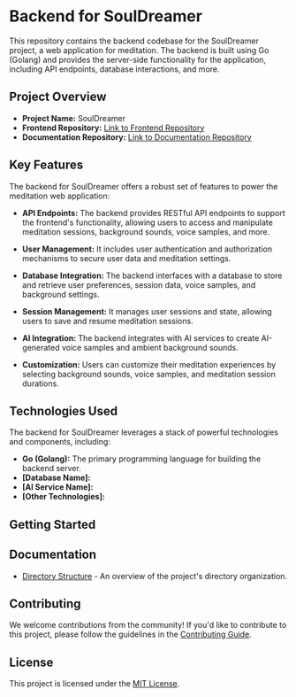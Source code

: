 # Backend for SoulDreamer

This repository contains the backend codebase for the SoulDreamer project, a web application for meditation. The backend is built using Go (Golang) and provides the server-side functionality for the application, including API endpoints, database interactions, and more.

## Project Overview

- **Project Name:** SoulDreamer
- **Frontend Repository:** [Link to Frontend Repository](https://github.com/yourusername/frontend-souldreamer)
- **Documentation Repository:** [Link to Documentation Repository](https://github.com/yourusername/souldreamer)

## Key Features

The backend for SoulDreamer offers a robust set of features to power the meditation web application:

- **API Endpoints:** The backend provides RESTful API endpoints to support the frontend's functionality, allowing users to access and manipulate meditation sessions, background sounds, voice samples, and more.

- **User Management:** It includes user authentication and authorization mechanisms to secure user data and meditation settings.

- **Database Integration:** The backend interfaces with a database to store and retrieve user preferences, session data, voice samples, and background settings.

- **Session Management:** It manages user sessions and state, allowing users to save and resume meditation sessions.

- **AI Integration:** The backend integrates with AI services to create AI-generated voice samples and ambient background sounds.

- **Customization:** Users can customize their meditation experiences by selecting background sounds, voice samples, and meditation session durations.

## Technologies Used

The backend for SoulDreamer leverages a stack of powerful technologies and components, including:

- **Go (Golang):** The primary programming language for building the backend server.
- **[Database Name]:** 
- **[AI Service Name]:** 
- **[Other Technologies]:** 


## Getting Started



## Documentation
- [Directory Structure](./Documentation/DirectoryStructure.md) - An overview of the project's directory organization.


## Contributing

We welcome contributions from the community! If you'd like to contribute to this project, please follow the guidelines in the [Contributing Guide](CONTRIBUTING.md).

## License

This project is licensed under the [MIT License](LICENSE).
